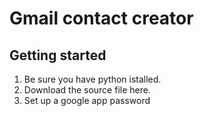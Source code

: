 # Gmail contact creator

## Getting started
1. Be sure you have python istalled.
2. Download the source file here.
3. Set up a google app password 

